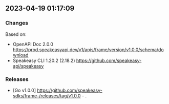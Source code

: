

## 2023-04-19 01:17:09
### Changes
Based on:
- OpenAPI Doc 2.0.0 https://prod.speakeasyapi.dev/v1/apis/frame/version/v1.0.0/schema/download
- Speakeasy CLI 1.20.2 (2.18.2) https://github.com/speakeasy-api/speakeasy
### Releases
- [Go v1.0.0] https://github.com/speakeasy-sdks/frame-/releases/tag/v1.0.0 - .